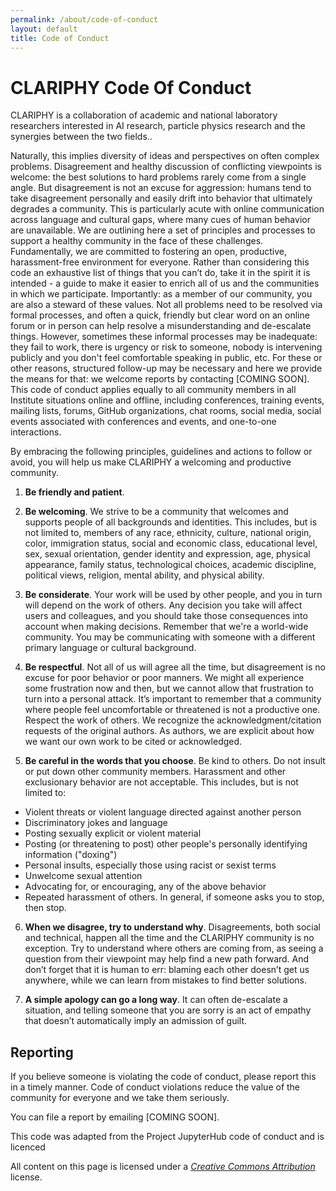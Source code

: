 ```yaml
---
permalink: /about/code-of-conduct
layout: default
title: Code of Conduct
---
```

# CLARIPHY Code Of Conduct
CLARIPHY is a collaboration of academic and national laboratory researchers
interested in AI research, particle physics research and the synergies
between the two fields..

Naturally, this implies diversity of ideas and perspectives on often complex
problems. Disagreement and healthy discussion of conflicting viewpoints is
welcome: the best solutions to hard problems rarely come from a single angle.
But disagreement is not an excuse for aggression: humans tend to take
disagreement personally and easily drift into behavior that ultimately degrades
a community. This is particularly acute with online communication across
language and cultural gaps, where many cues of human behavior are unavailable.
We are outlining here a set of principles and processes to support a healthy
community in the face of these challenges. Fundamentally, we are committed to
fostering an open, productive, harassment-free environment for everyone. Rather
than considering this code an exhaustive list of things that you can’t do, take
it in the spirit it is intended - a guide to make it easier to enrich all of us
and the communities in which we participate. Importantly: as a member of our
community, you are also a steward of these values. Not all problems need to be
resolved via formal processes, and often a quick, friendly but clear word on an
online forum or in person can help resolve a misunderstanding and de-escalate
things. However, sometimes these informal processes may be inadequate: they fail
to work, there is urgency or risk to someone, nobody is intervening publicly and
you don't feel comfortable speaking in public, etc. For these or other reasons,
structured follow-up may be necessary and here we provide the means for that: we
welcome reports by contacting [COMING SOON]. This code of conduct applies equally to all
community members in all Institute situations online and offline, including
conferences, training events, mailing lists, forums, GitHub organizations, chat rooms, social
media, social events associated with conferences and events, and one-to-one interactions.

By embracing the following principles, guidelines and actions to follow or
avoid, you will help us make CLARIPHY a welcoming and productive community. 

1. **Be friendly and patient**.

2. **Be welcoming**. We strive to be a community that welcomes and supports people
of all backgrounds and identities. This includes, but is not limited to,
members of any race, ethnicity, culture, national origin, color, immigration
status, social and economic class, educational level, sex, sexual orientation,
gender identity and expression, age, physical appearance, family status,
technological choices, academic discipline, political views, religion, mental
ability, and physical ability.

3. **Be considerate**. Your work will be used by other people, and you in turn will
depend on the work of others. Any decision you take will affect users and
colleagues, and you should take those consequences into account when making
decisions. Remember that we're a world-wide community. You may be communicating
with someone with a different primary language or cultural background.

4. **Be respectful**. Not all of us will agree all the time, but disagreement is no
excuse for poor behavior or poor manners. We might all experience some
frustration now and then, but we cannot allow that frustration to turn into a
personal attack. It’s important to remember that a community where people feel
uncomfortable or threatened is not a productive one. Respect the work of others.
We recognize the acknowledgment/citation requests of the original authors. As
authors, we are explicit about how we want our own work to be cited or
acknowledged.

5. **Be careful in the words that you choose**. Be kind to others. Do not
insult or put down other community members. Harassment and other exclusionary
behavior are not acceptable. This includes, but is not limited to:
* Violent threats or violent language directed against another person
* Discriminatory jokes and language
* Posting sexually explicit or violent material
* Posting (or threatening to post) other people's personally identifying information ("doxing")
* Personal insults, especially those using racist or sexist terms
* Unwelcome sexual attention
* Advocating for, or encouraging, any of the above behavior
* Repeated harassment of others. In general, if someone asks you to stop, then stop.

6. **When we disagree, try to understand why**. Disagreements, both social
and technical, happen all the time and the CLARIPHY community is no exception.
Try to understand where others are coming from, as seeing a question from their
viewpoint may help find a new path forward. And don’t forget that it is human to
err: blaming each other doesn’t get us anywhere, while we can learn from
mistakes to find better solutions.

7. **A simple apology can go a long way**. It can
often de-escalate a situation, and telling someone that you are sorry is an act
of empathy that doesn’t automatically imply an admission of guilt.

## Reporting
If you believe someone is violating the code of conduct, please report this in a
timely manner. Code of conduct violations reduce the value of the community for
everyone and we take them seriously.

You can file a report by emailing [COMING SOON].

This code was adapted from the Project JupyterHub code of conduct and
is licenced

All content on this page is licensed under a [*Creative Commons
Attribution*](http://creativecommons.org/licenses/by/3.0/) license.
